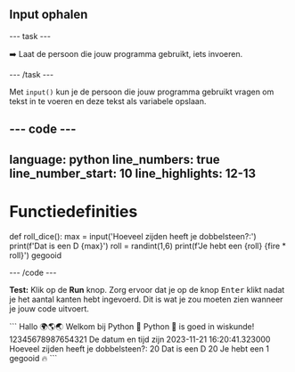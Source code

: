 <h2 class="c-project-heading--task">Input ophalen</h2>

\--- task ---

➡️ Laat de persoon die jouw programma gebruikt, iets invoeren.

\--- /task ---

Met `input()` kun je de persoon die jouw programma gebruikt vragen om tekst in te voeren en deze tekst als variabele opslaan.

## --- code ---

language: python
line_numbers: true
line_number_start: 10
line_highlights: 12-13
-----------------------------------------------------------

# Functiedefinities

def roll_dice():
max = input('Hoeveel zijden heeft je dobbelsteen?:')
print(f'Dat is een D {max}')
roll = randint(1,6)
print(f'Je hebt een {roll} {fire \* roll}') gegooid

\--- /code ---

**Test:** Klik op de **Run** knop.
Zorg ervoor dat je op de knop <kbd>Enter</kbd> klikt nadat je het aantal kanten hebt ingevoerd.
Dit is wat je zou moeten zien wanneer je jouw code uitvoert.

<div class="c-project-output">
```
Hallo 🌍🌎🌏
Welkom bij Python 🐍
Python 🐍 is goed in wiskunde!
12345678987654321
De datum en tijd zijn 2023-11-21 16:20:41.323000
Hoeveel zijden heeft je dobbelsteen?:
20 
Dat is een D 20
Je hebt een 1 gegooid 🔥
```
</div>
